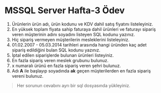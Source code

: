 # MSSQL Server Hafta-3 Ödev

1. Ürünlerin ürün adı, ürün kodunu ve KDV dahil satış fiyatını listeleyiniz.
2. En yüksek toplam fiyata sahip faturaya dahil ürünleri ve faturayı sipariş veren müşterinin adını soyadını listeyen SQL kodunu yazınız.
3. Hiç sipariş vermeyen müşterilerin mesleklerini listeleyiniz.
4. 01.02.2007 - 05.03.2014 tarihleri arasında hangi üründen kaç adet sipariş edildiğini bulan SQL kodunu yazınız.
5. İptal edilen siparişlerde bulunan ürünleri listeyiniz.
6. En fazla sipariş veren meslek grubunu bulunuz.
7. x numaralı ürünü en fazla sipariş veren şehri bulunuz.
8. Adı <b>A</b> ile başlayıp soyadında <b>ak</b> geçen müşterilerden en fazla sipariş vereni bulunuz.


> Her sorunun cevabını ayrı bir sql dosyasında yükleyiniz.
